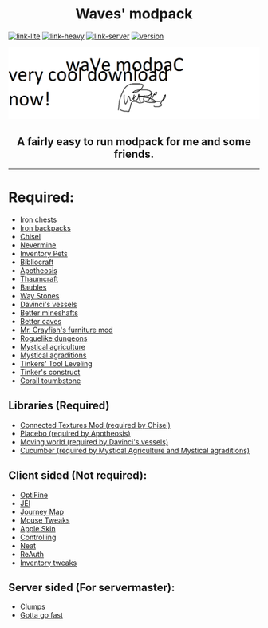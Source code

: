# <center>Waves' modpack</center>
[![link-lite](https://img.shields.io/badge/download-lite%20(does%20not%20include%20client%20sided)-brightgreen)](https://waves.codes/mp-lite.zip)
[![link-heavy](https://img.shields.io/badge/download-heavy%20(has%20client%20sided)-yellow)](https://waves.codes/mp-heavy.zip)
[![link-server](https://img.shields.io/badge/download-server-pink)](https://waves.codes/mp-server.zip)
[![version](https://img.shields.io/badge/version-1.12.2-purple)](https://minecraft.net/)
<!-- ![runability](https://img.shields.io/badge/runability-fairly%20easy-blueviolet) -->

![banner](now.png)

## <center>A fairly easy to run modpack for me and some friends.</center>
___
# Required:
* [Iron chests](https://www.curseforge.com/minecraft/mc-mods/iron-chests/download/2747935)
* [Iron backpacks](https://www.curseforge.com/minecraft/mc-mods/iron-backpacks/download/2564573)
* [Chisel](https://www.curseforge.com/minecraft/mc-mods/chisel/download/2915375)
* [Nevermine](https://www.curseforge.com/minecraft/mc-mods/advent-of-ascension-nevermine/download/3054253)
* [Inventory Pets](https://www.curseforge.com/minecraft/mc-mods/inventory-pets/download/2966477)
* [Bibliocraft](https://www.curseforge.com/minecraft/mc-mods/bibliocraft/download/2574880)
* [Apotheosis](https://www.curseforge.com/minecraft/mc-mods/apotheosis/download/2835527)
* [Thaumcraft](https://www.curseforge.com/minecraft/mc-mods/waystones/download/2859589)
* [Baubles](https://www.curseforge.com/minecraft/mc-mods/baubles/download/2518667)
* [Way Stones](https://www.curseforge.com/minecraft/mc-mods/waystones/download/2859589)
* [Davinci's vessels](https://www.curseforge.com/minecraft/mc-mods/davincis-vessels/download/2499846)
* [Better mineshafts](https://www.curseforge.com/minecraft/mc-mods/yungs-better-mineshafts-forge/download/3067998)
* [Better caves](https://www.curseforge.com/minecraft/mc-mods/yungs-better-caves/download/2957970)
* [Mr. Crayfish's furniture mod](https://www.curseforge.com/minecraft/mc-mods/mrcrayfish-furniture-mod/download/2749993)
* [Roguelike dungeons](https://www.curseforge.com/minecraft/mc-mods/roguelike-dungeons/download/2492586)
* [Mystical agriculture](https://www.curseforge.com/minecraft/mc-mods/mystical-agriculture/download/2704562)
* [Mystical agraditions](https://www.curseforge.com/minecraft/mc-mods/mystical-agradditions/download/2704832)
* [Tinkers' Tool Leveling](https://www.curseforge.com/minecraft/mc-mods/tinkers-tool-leveling/download/2630860)
* [Tinker's construct](https://www.curseforge.com/minecraft/mc-mods/tinkers-construct/download/2902483)
* [Corail toumbstone](https://www.curseforge.com/minecraft/mc-mods/corail-tombstone/download/3132950)

## Libraries (Required)
* [Connected Textures Mod (required by Chisel)](https://www.curseforge.com/minecraft/mc-mods/ctm/download/2915363) 
* [Placebo (required by Apotheosis)](https://www.curseforge.com/minecraft/mc-mods/placebo/download/2694382)
* [Moving world (required by Davinci's vessels)](https://www.curseforge.com/minecraft/mc-mods/movingworld/download/2485041)
* [Cucumber (required by Mystical Agriculture and Mystical agraditions)](https://www.curseforge.com/minecraft/mc-mods/cucumber/download/2645867)

## Client sided (Not required):

* [OptiFine](http://optifine.net/adloadx?f=OptiFine_1.12.2_HD_U_F5.jar)
* [JEI](https://www.curseforge.com/minecraft/mc-mods/jei/download/3043174)
* [Journey Map](https://www.curseforge.com/minecraft/mc-mods/journeymap/download/2916002)
* [Mouse Tweaks](https://www.curseforge.com/minecraft/mc-mods/mouse-tweaks/download/2671937)
* [Apple Skin](https://www.curseforge.com/minecraft/mc-mods/appleskin/download/2987247)
* [Controlling](https://www.curseforge.com/minecraft/mc-mods/controlling/download/2926366)
* [Neat](https://www.curseforge.com/minecraft/mc-mods/neat/download/2595310)
* [ReAuth](https://www.curseforge.com/minecraft/mc-mods/reauth/download/2560638)
* [Inventory tweaks](https://www.curseforge.com/minecraft/mc-mods/inventory-tweaks/download/2482481)

## Server sided (For servermaster):
* [Clumps](https://www.curseforge.com/minecraft/mc-mods/clumps/download/2666198)
* [Gotta go fast](https://www.curseforge.com/minecraft/mc-mods/gotta-go-fast/download/2553444)
